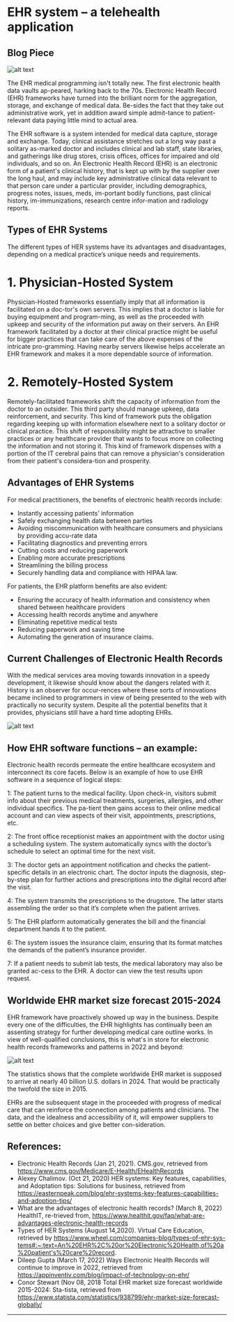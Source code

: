 # EHR system – a telehealth application
## Blog Piece
 
 
![alt text](https://github.com/AmarFurqan/AmarFurqan.github.io/blob/main/0.jpg?raw=true)


The EHR medical programming isn't totally new. The first electronic health data vaults ap-peared, harking back to the 70s. Electronic Health Record (EHR) frameworks have turned into the brilliant norm for the aggregation, storage, and exchange of medical data. Be-sides the fact that they take out administrative work, yet in addition award simple admit-tance to patient-relevant data paying little mind to actual area.

The EHR software is a system intended for medical data capture, storage and exchange. Today, clinical assistance stretches out a long way past a solitary as-marked doctor and includes clinical and lab staff, state libraries, and gatherings like drug stores, crisis offices, offices for impaired and old individuals, and so on. An Electronic Health Record (EHR) is an electronic form of a patient's clinical history, that is kept up with by the supplier over the long haul, and may include key administrative clinical data relevant to that person care under a particular provider, including demographics, progress notes, issues, meds, im-portant bodily functions, past clinical history, im-immunizations, research centre infor-mation and radiology reports.


## Types of EHR Systems
The different types of HER systems have its advantages and disadvantages, depending on a medical practice’s unique needs and requirements.

# 1. Physician-Hosted System
Physician-Hosted frameworks essentially imply that all information is facilitated on a doc-tor's own servers. This implies that a doctor is liable for buying equipment and program-ming, as well as the proceeded with upkeep and security of the information put away on their servers. An EHR framework facilitated by a doctor at their clinical practice might be useful for bigger practices that can take care of the above expenses of the intricate pro-gramming. Having nearby servers likewise helps accelerate an EHR framework and makes it a more dependable source of information.

# 2. Remotely-Hosted System
Remotely-facilitated frameworks shift the capacity of information from the doctor to an outsider. This third party should manage upkeep, data reinforcement, and security. This kind of framework puts the obligation regarding keeping up with information elsewhere next to a solitary doctor or clinical practice. This shift of responsibility might be attractive to smaller practices or any healthcare provider that wants to focus more on collecting the information and not storing it. This kind of framework dispenses with a portion of the IT cerebral pains that can remove a physician's consideration from their patient's considera-tion and prosperity.

## Advantages of EHR Systems

For medical practitioners, the benefits of electronic health records include:
- Instantly accessing patients’ information
- Safely exchanging health data between parties
- Avoiding miscommunication with healthcare consumers and physicians by providing accu-rate data
- Facilitating diagnostics and preventing errors
- Cutting costs and reducing paperwork
- Enabling more accurate prescriptions
- Streamlining the billing process
- Securely handling data and compliance with HIPAA law.

For patients, the EHR platform benefits are also evident:
- Ensuring the accuracy of health information and consistency when shared between healthcare providers
- Accessing health records anytime and anywhere
- Eliminating repetitive medical tests
- Reducing paperwork and saving time
- Automating the generation of insurance claims.


## Current Challenges of Electronic Health Records

With the medical services area moving towards innovation in a speedy development, it likewise should know about the dangers related with it. History is an observer for occur-rences where these sorts of innovations became inclined to programmers in view of being presented to the web with practically no security system. Despite all the potential benefits that it provides, physicians still have a hard time adopting EHRs.

![alt text](https://github.com/AmarFurqan/AmarFurqan.github.io/blob/main/1.jpg?raw=true)


## How EHR software functions – an example:

Electronic health records permeate the entire healthcare ecosystem and interconnect its core facets. Below is an example of how to use EHR software in a sequence of logical steps:

1: The patient turns to the medical facility. Upon check-in, visitors submit info about their previous medical treatments, surgeries, allergies, and other individual specifics. The pa-tient then gains access to their online medical account and can view aspects of their visit, appointments, prescriptions, etc.

2: The front office receptionist makes an appointment with the doctor using a scheduling system. The system automatically syncs with the doctor’s schedule to select an optimal time for the next visit.

3: The doctor gets an appointment notification and checks the patient-specific details in an electronic chart. The doctor inputs the diagnosis, step-by-step plan for further actions and prescriptions into the digital record after the visit.

4: The system transmits the prescriptions to the drugstore. The latter starts assembling the order so that it’s complete when the patient arrives.

5: The EHR platform automatically generates the bill and the financial department hands it to the patient.

6: The system issues the insurance claim, ensuring that its format matches the demands of the patient’s insurance provider.

7: If a patient needs to submit lab tests, the medical laboratory may also be granted ac-cess to the EHR. A doctor can view the test results upon request.

## Worldwide EHR market size forecast 2015-2024

EHR framework have proactively showed up way in the business. Despite every one of the difficulties, the EHR highlights has continually been an assenting strategy for further developing medical care outline works. In view of well-qualified conclusions, this is what's in store for electronic health records frameworks and patterns in 2022 and beyond:


![alt text](https://github.com/AmarFurqan/AmarFurqan.github.io/blob/main/2.jpg?raw=true)


The statistics shows that the complete worldwide EHR market is supposed to arrive at nearly 40 billion U.S. dollars in 2024. That would be practically the twofold the size in 2015.

EHRs are the subsequent stage in the proceeded with progress of medical care that can reinforce the connection among patients and clinicians. The data, and the idealness and accessibility of it, will empower suppliers to settle on better choices and give better con-sideration.

## References:
- Electronic Health Records (Jan 21, 2021). CMS.gov, retrieved from https://www.cms.gov/Medicare/E-Health/EHealthRecords
- Alexey Chalimov. (Oct 21, 2020) HER systems: Key features, capabilities, and Adoptation tips: Solutions for business, retrieved from https://easternpeak.com/blog/ehr-systems-key-features-capabilities-and-adoption-tips/
- What are the advantages of electronic health records? (March 8, 2022) HealthIT, re-trieved from, https://www.healthit.gov/faq/what-are-advantages-electronic-health-records
- Types of HER Systems (August 14,2020). Virtual Care Education, retrieved by https://www.wheel.com/companies-blog/types-of-ehr-sys-tems#:~:text=An%20EHR%2C%20or%20Electronic%20Health,of%20a%20patient's%20care%20record.
- Dileep Gupta (March 17, 2022) Ways Electronic Health Records will continue to improve in 2022, retrieved from https://appinventiv.com/blog/impact-of-technology-on-ehr/
- Conor Stewart (Nov 08, 2018 Total EHR market size forecast worldwide 2015-2024: Sta-tista, retrieved from https://www.statista.com/statistics/938799/ehr-market-size-forecast-globally/
***********************************************************************
